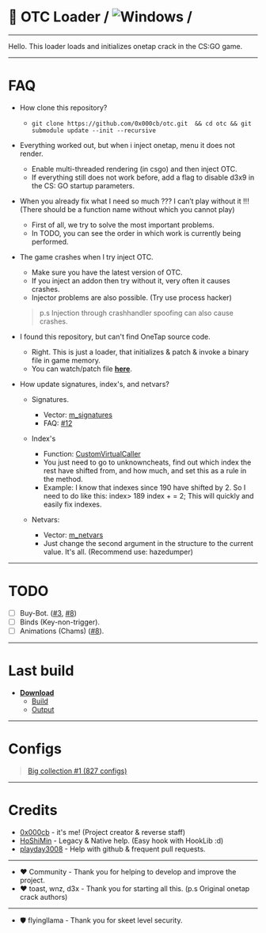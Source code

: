 # 🔮 OTC Loader  / ![Windows](https://github.com/0x000cb/otc/workflows/Windows/badge.svg?branch=master&event=push) /

----------------------------------------------------

Hello. This loader loads and initializes onetap crack in the CS:GO game.

-----------------------------------------------------

# FAQ
  * How clone this repository?
     * ``` git clone https://github.com/0x000cb/otc.git  && cd otc && git submodule update --init --recursive ```

  * Everything worked out, but when i inject onetap, menu it does not render.
     * Enable multi-threaded rendering (in csgo) and then inject OTC. 
     * If everything still does not work before, add a flag to disable d3x9 in the CS: GO startup parameters.
  
  * When you already fix what I need so much ??? I can’t play without it !!! (There should be a function name without which you cannot play)
     * First of all, we try to solve the most important problems. 
     * In TODO, you can see the order in which work is currently being performed.

  * The game crashes when I try inject OTC.
     * Make sure you have the latest version of OTC. 
     * If you inject an addon then try without it, very often it causes crashes.
     * Injector problems are also possible. (Try use process hacker)
     > p.s Injection through crashhandler spoofing can also cause crashes.

  * I found this repository, but can't find OneTap source code.
    * Right. This is just a loader, that initializes & patch & invoke a binary file in game memory. 
    * You can watch/patch file [**here**](https://github.com/0x000cb/otc/blob/master/OTC/cpp/segment/Segment.cpp).

  * How update signatures, index's, and netvars?

    * Signatures.
       * Vector: [m_signatures](https://github.com/0x000cb/otc/blob/master/OTC/headers/frameworks/SegmentFramework.h#L78) 
       * FAQ: [#12](https://github.com/0x000cb/otc/issues/12) 

    * Index's
       * Function: [CustomVirtualCaller](https://github.com/0x000cb/otc/blob/master/OTC/cpp/frameworks/SegmentFramework.cpp#L86)
       * You just need to go to unknowncheats, find out which index the rest have shifted from, and how much, and set this as a rule in the method.
       * Example:
           I know that indexes since 190 have shifted by 2.
           So I need to do like this: index> 189 index + = 2;
           This will quickly and easily fix indexes.

     * Netvars:
        * Vector: [m_netvars](https://github.com/0x000cb/otc/blob/master/OTC/headers/frameworks/SegmentFramework.h#L72)
        * Just change the second argument in the structure to the current value. It's all. (Recommend use: hazedumper)
-----------------------------------------------------

 # TODO

  - [ ] Buy-Bot. ([#3](https://github.com/0x000cb/otc/issues/3), [#8](https://github.com/0x000cb/otc/issues/8))
  - [ ] Binds (Key-non-trigger).
  - [ ] Animations (Chams) ([#8](https://github.com/0x000cb/otc/issues/8)).
  
-----------------------------------------------------

# Last build

   * [**Download**](https://github.com/0x000cb/otc/releases/tag/master)
     * [Build](https://github.com/0x000cb/otc/releases/download/master/OTC.zip)
     * [Output](https://github.com/0x000cb/otc/releases/download/master/Output.zip)
     
------------------------------------------------------

# Configs
  > [Big collection #1 (827 configs)](https://yadi.sk/d/KZNcRdMSheLTfw)

------------------------------------------------------

# Credits

  * [0x000cb](https://github.com/0x000cb) - it's me! (Project creator & reverse staff)
  * [HoShiMin](https://github.com/HoShiMin) - Legacy & Native help. (Easy hook with HookLib :d)
  * [playday3008](https://github.com/playday3008) - Help with github & frequent pull requests.

  ------

  *  ♥ Community - Thank you for helping to develop and improve the project.
  *  ♥ toast, wnz, d3x - Thank you for starting all this. (p.s Original onetap crack authors)

  ------

  *  🛡️ flyingllama - Thank you for skeet level security.
